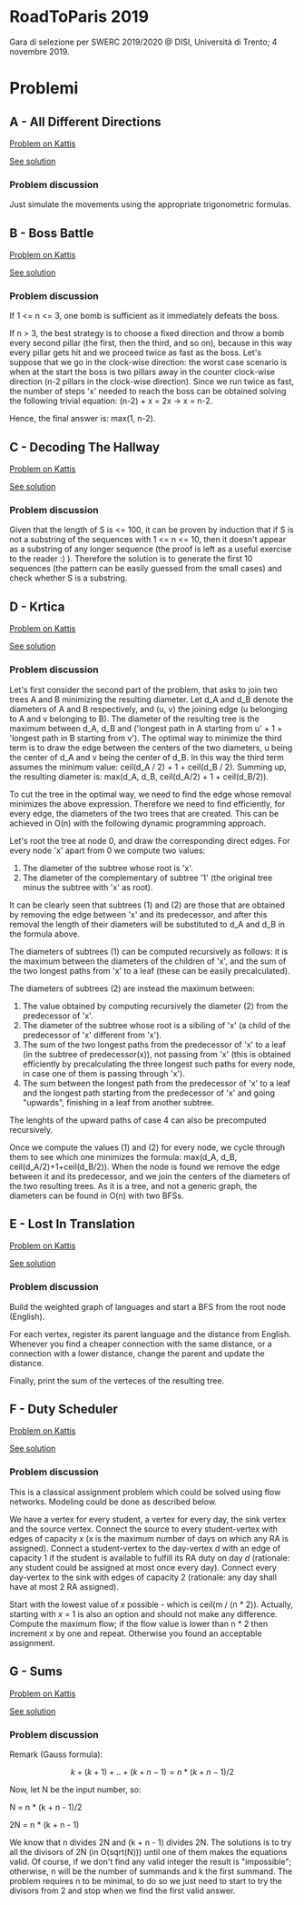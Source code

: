 # RoadToParis 2019

Gara di selezione per SWERC 2019/2020 @ DISI, Università di Trento; 4 novembre 2019.

# Problemi

## A - All Different Directions

[Problem on Kattis](https://open.kattis.com/problems/alldifferentdirections)

[See solution](alldifferentdirections.cpp)

### Problem discussion

Just simulate the movements using the appropriate trigonometric formulas.

## B - Boss Battle

[Problem on Kattis](https://open.kattis.com/problems/bossbattle)

[See solution](bossbattle.cpp)

### Problem discussion

If 1 <= n <= 3, one bomb is sufficient as it immediately defeats the boss.

If n > 3, the best strategy is to choose a fixed direction and throw a bomb every second pillar (the first, then the third, and so on),
because in this way every pillar gets hit and we proceed twice as fast as the boss.
Let's suppose that we go in the clock-wise direction: the worst case scenario is when at the start the boss is two pillars away in the
counter clock-wise direction (n-2 pillars in the clock-wise direction). Since we run twice as fast, the number of steps 'x' needed to
reach the boss can be obtained solving the following trivial equation: (n-2) + x = 2x -> x = n-2.

Hence, the final answer is: max(1, n-2).

## C - Decoding The Hallway

[Problem on Kattis](https://open.kattis.com/problems/decodingthehallway)

[See solution](decodingthehallway.cpp)

### Problem discussion

Given that the length of S is <= 100, it can be proven by induction that if S is not a substring of the sequences with 1 <= n <= 10,
then it doesn't appear as a substring of any longer sequence (the proof is left as a useful exercise to the reader :) ).
Therefore the solution is to generate the first 10 sequences (the pattern can be easily guessed from the small cases) and check whether
S is a substring.

## D - Krtica

[Problem on Kattis](https://open.kattis.com/problems/krtica)

[See solution](krtica.cpp)

### Problem discussion

Let's first consider the second part of the problem, that asks to join two trees A and B minimizing the resulting diameter.
Let d_A and d_B denote the diameters of A and B respectively, and (u, v) the joining edge (u belonging to A and v belonging to B).
The diameter of the resulting tree is the maximum between d_A, d_B and ('longest path in A starting from u' + 1 + 'longest path in B starting from v').
The optimal way to minimize the third term is to draw the edge between the centers of the two diameters, u being the center of d_A and
v being the center of d_B. In this way the third term assumes the minimum value: ceil(d_A / 2) + 1 + ceil(d_B / 2).
Summing up, the resulting diameter is: max(d_A, d_B, ceil(d_A/2) + 1 + ceil(d_B/2)).

To cut the tree in the optimal way, we need to find the edge whose removal minimizes the above expression. Therefore we need to find
efficiently, for every edge, the diameters of the two trees that are created. This can be achieved in O(n) with the following
dynamic programming approach.

Let's root the tree at node 0, and draw the corresponding direct edges. For every node 'x' apart from 0 we compute two values:
1) The diameter of the subtree whose root is 'x'.
2) The diameter of the complementary of subtree '1' (the original tree minus the subtree with 'x' as root).

It can be clearly seen that subtrees (1) and (2) are those that are obtained by removing the edge between 'x' and its predecessor,
and after this removal the length of their diameters will be substituted to d_A and d_B in the formula above.

The diameters of subtrees (1) can be computed recursively as follows: it is the maximum between the diameters of the children of 'x',
and the sum of the two longest paths from 'x' to a leaf (these can be easily precalculated).

The diameters of subtrees (2) are instead the maximum between:
1) The value obtained by computing recursively the diameter (2) from the predecessor of 'x'.
2) The diameter of the subtree whose root is a sibiling of 'x' (a child of the predecessor of 'x' different from 'x').
3) The sum of the two longest paths from the predecessor of 'x' to a leaf (in the subtree of predecessor(x)), not passing from 'x'
   (this is obtained efficiently by precalculating the three longest such paths for every node, in case one of them is passing through 'x').
4) The sum between the longest path from the predecessor of 'x' to a leaf and the longest path starting from the predecessor of 'x' and
   going "upwards", finishing in a leaf from another subtree.

The lenghts of the upward paths of case 4 can also be precomputed recursively.

Once we compute the values (1) and (2) for every node, we cycle through them to see which one minimizes the formula:
max(d_A, d_B, ceil(d_A/2)+1+ceil(d_B/2)).
When the node is found we remove the edge between it and its predecessor, and we join the centers of the diameters of the two resulting trees.
As it is a tree, and not a generic graph, the diameters can be found in O(n) with two BFSs.

## E - Lost In Translation

[Problem on Kattis](https://open.kattis.com/problems/lost)

[See solution](lost.cpp)

### Problem discussion

Build the weighted graph of languages and start a BFS from the root node (English).

For each vertex, register its parent language and the distance from English.
Whenever you find a cheaper connection with the same distance, or a connection with a lower distance, change the parent and update the distance.

Finally, print the sum of the verteces of the resulting tree.

## F - Duty Scheduler

[Problem on Kattis](https://open.kattis.com/problems/dutyscheduler)

[See solution](dutyscheduler.cpp)

### Problem discussion

This is a classical assignment problem which could be solved using flow networks. Modeling could be done as described below.

We have a vertex for every student, a vertex for every day, the sink vertex and the source vertex.
Connect the source to every student-vertex with edges of capacity *x* (*x* is the maximum number of days on which any RA is assigned).
Connect a student-vertex to the day-vertex *d* with an edge of capacity 1 if the student is available to fulfill its RA duty on day *d* (rationale: any student could be assigned at most once every day).
Connect every day-vertex to the sink with edges of capacity 2 (rationale: any day shall have at most 2 RA assigned).

Start with the lowest value of *x* possible - which is ceil(m / (n * 2)). Actually, starting with *x* = 1 is also an option and should not make any difference.
Compute the maximum flow; if the flow value is lower than n * 2 then increment *x* by one and repeat.
Otherwise you found an acceptable assignment.

## G - Sums
[Problem on Kattis](https://open.kattis.com/problems/consecutivesums)

[See solution](consecutivesums.cpp)

### Problem discussion
Remark (Gauss formula):
```math
k + (k+1) + .. + (k+n-1) = n * (k + n - 1)/2
```

Now, let N be the input number, so:

N = n * (k + n - 1)/2

2N = n * (k + n - 1)

We know that n divides 2N and (k + n - 1) divides 2N. The solutions is to try all the divisors of 2N (in O(sqrt(N))) until one of them makes the equations valid. Of course, if we don't find any valid integer the result is "impossible"; otherwise, n will be the number of summands and k the first summand. The problem requires n to be minimal, to do so we just need to start to try the divisors from 2 and stop when we find the first valid answer.
